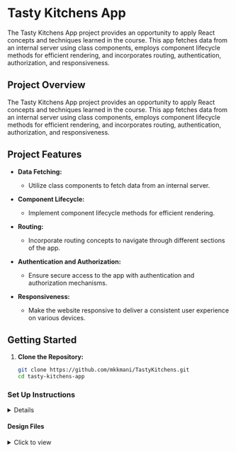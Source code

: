 # Tasty Kitchens App

The Tasty Kitchens App project provides an opportunity to apply React concepts and techniques learned in the course. This app fetches data from an internal server using class components, employs component lifecycle methods for efficient rendering, and incorporates routing, authentication, authorization, and responsiveness.

## Project Overview

The Tasty Kitchens App project provides an opportunity to apply React concepts and techniques learned in the course. This app fetches data from an internal server using class components, employs component lifecycle methods for efficient rendering, and incorporates routing, authentication, authorization, and responsiveness.

## Project Features

- **Data Fetching:**
  - Utilize class components to fetch data from an internal server.

- **Component Lifecycle:**
  - Implement component lifecycle methods for efficient rendering.

- **Routing:**
  - Incorporate routing concepts to navigate through different sections of the app.

- **Authentication and Authorization:**
  - Ensure secure access to the app with authentication and authorization mechanisms.

- **Responsiveness:**
  - Make the website responsive to deliver a consistent user experience on various devices.

## Getting Started

1. **Clone the Repository:**
   ```bash
   git clone https://github.com/mkkmani/TastyKitchens.git
   cd tasty-kitchens-app


### Set Up Instructions

<details>
- Download dependencies by running `npm install`
  
- Start up the app using `npm start`
</details>


#### Design Files

<details>
<summary>Click to view</summary>

- You can check the **Design Files** for different devices <a href="https://www.figma.com/file/5DK9nvTWZ4W0ytHtDrDe56/Tasty_Kitchens" target="_blank">here</a>.

</details>

